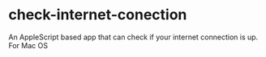 # check-internet-conection
An AppleScript based app that can check if your internet connection is up. For Mac OS

